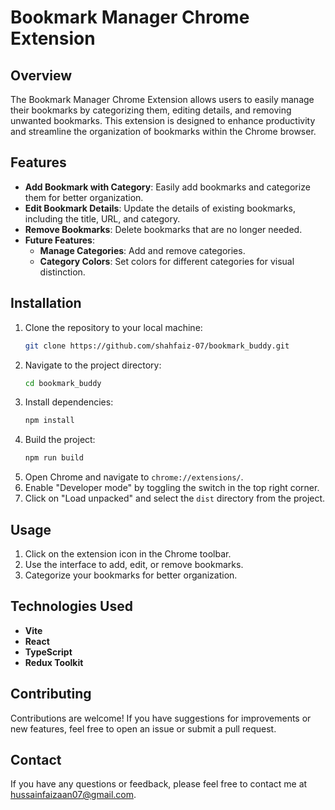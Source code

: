 # Bookmark Manager Chrome Extension

## Overview

The Bookmark Manager Chrome Extension allows users to easily manage their bookmarks by categorizing them, editing details, and removing unwanted bookmarks. This extension is designed to enhance productivity and streamline the organization of bookmarks within the Chrome browser.

## Features

- **Add Bookmark with Category**: Easily add bookmarks and categorize them for better organization.
- **Edit Bookmark Details**: Update the details of existing bookmarks, including the title, URL, and category.
- **Remove Bookmarks**: Delete bookmarks that are no longer needed.
- **Future Features**:
  - **Manage Categories**: Add and remove categories.
  - **Category Colors**: Set colors for different categories for visual distinction.

## Installation

1. Clone the repository to your local machine:
    ```bash
    git clone https://github.com/shahfaiz-07/bookmark_buddy.git
    ```
2. Navigate to the project directory:
    ```bash
    cd bookmark_buddy
    ```
3. Install dependencies:
    ```bash
    npm install
    ```
4. Build the project:
    ```bash
    npm run build
    ```
5. Open Chrome and navigate to `chrome://extensions/`.
6. Enable "Developer mode" by toggling the switch in the top right corner.
7. Click on "Load unpacked" and select the `dist` directory from the project.

## Usage

1. Click on the extension icon in the Chrome toolbar.
2. Use the interface to add, edit, or remove bookmarks.
3. Categorize your bookmarks for better organization.

## Technologies Used

- **Vite**
- **React**
- **TypeScript**
- **Redux Toolkit**

## Contributing

Contributions are welcome! If you have suggestions for improvements or new features, feel free to open an issue or submit a pull request.

## Contact

If you have any questions or feedback, please feel free to contact me at [hussainfaizaan07@gmail.com](mailto:hussainfaizaan07@gmail.com).